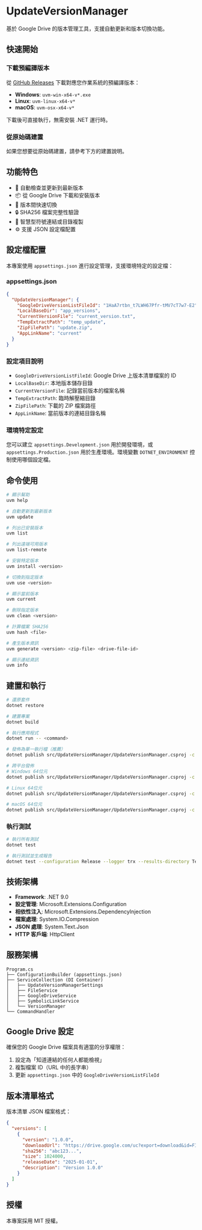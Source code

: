 # UpdateVersionManager

基於 Google Drive 的版本管理工具，支援自動更新和版本切換功能。

## 快速開始

### 下載預編譯版本

從 [GitHub Releases](https://github.com/magic95607/UpdateVersionManager/releases/latest) 下載對應您作業系統的預編譯版本：

- **Windows**: `uvm-win-x64-v*.exe`
- **Linux**: `uvm-linux-x64-v*`  
- **macOS**: `uvm-osx-x64-v*`

下載後可直接執行，無需安裝 .NET 運行時。

### 從原始碼建置

如果您想要從原始碼建置，請參考下方的建置說明。

## 功能特色

- 🚀 自動檢查並更新到最新版本
- 📦 從 Google Drive 下載和安裝版本
- 🔄 版本間快速切換
- 🔒 SHA256 檔案完整性驗證
- 🔗 智慧型符號連結或目錄複製
- ⚙️ 支援 JSON 設定檔配置

## 設定檔配置

本專案使用 `appsettings.json` 進行設定管理，支援環境特定的設定檔：

### appsettings.json
```json
{
  "UpdateVersionManager": {
    "GoogleDriveVersionListFileId": "1HaA7rtbn_t7LWH67Pfr-tMV7cT7w7-E2",
    "LocalBaseDir": "app_versions",
    "CurrentVersionFile": "current_version.txt",
    "TempExtractPath": "temp_update",
    "ZipFilePath": "update.zip",
    "AppLinkName": "current"
  }
}
```

### 設定項目說明

- `GoogleDriveVersionListFileId`: Google Drive 上版本清單檔案的 ID
- `LocalBaseDir`: 本地版本儲存目錄
- `CurrentVersionFile`: 記錄當前版本的檔案名稱
- `TempExtractPath`: 臨時解壓縮目錄
- `ZipFilePath`: 下載的 ZIP 檔案路徑
- `AppLinkName`: 當前版本的連結目錄名稱

### 環境特定設定

您可以建立 `appsettings.Development.json` 用於開發環境，或 `appsettings.Production.json` 用於生產環境。環境變數 `DOTNET_ENVIRONMENT` 控制使用哪個設定檔。

## 命令使用

```bash
# 顯示幫助
uvm help

# 自動更新到最新版本
uvm update

# 列出已安裝版本
uvm list

# 列出遠端可用版本
uvm list-remote

# 安裝特定版本
uvm install <version>

# 切換到指定版本
uvm use <version>

# 顯示當前版本
uvm current

# 刪除指定版本
uvm clean <version>

# 計算檔案 SHA256
uvm hash <file>

# 產生版本資訊
uvm generate <version> <zip-file> <drive-file-id>

# 顯示連結資訊
uvm info
```

## 建置和執行

```bash
# 還原套件
dotnet restore

# 建置專案
dotnet build

# 執行應用程式
dotnet run -- <command>

# 發佈為單一執行檔（推薦）
dotnet publish src/UpdateVersionManager/UpdateVersionManager.csproj -c Release -r win-x64 --self-contained true -p:PublishSingleFile=true

# 跨平台發佈
# Windows 64位元
dotnet publish src/UpdateVersionManager/UpdateVersionManager.csproj -c Release -r win-x64 --self-contained true -p:PublishSingleFile=true

# Linux 64位元
dotnet publish src/UpdateVersionManager/UpdateVersionManager.csproj -c Release -r linux-x64 --self-contained true -p:PublishSingleFile=true

# macOS 64位元
dotnet publish src/UpdateVersionManager/UpdateVersionManager.csproj -c Release -r osx-x64 --self-contained true -p:PublishSingleFile=true
```

### 執行測試

```bash
# 執行所有測試
dotnet test

# 執行測試並生成報告
dotnet test --configuration Release --logger trx --results-directory TestResults
```

## 技術架構

- **Framework**: .NET 9.0
- **設定管理**: Microsoft.Extensions.Configuration
- **相依性注入**: Microsoft.Extensions.DependencyInjection
- **檔案處理**: System.IO.Compression
- **JSON 處理**: System.Text.Json
- **HTTP 客戶端**: HttpClient

## 服務架構

```
Program.cs
├── ConfigurationBuilder (appsettings.json)
├── ServiceCollection (DI Container)
│   ├── UpdateVersionManagerSettings
│   ├── FileService
│   ├── GoogleDriveService
│   ├── SymbolicLinkService
│   └── VersionManager
└── CommandHandler
```

## Google Drive 設定

確保您的 Google Drive 檔案具有適當的分享權限：
1. 設定為「知道連結的任何人都能檢視」
2. 複製檔案 ID（URL 中的長字串）
3. 更新 `appsettings.json` 中的 `GoogleDriveVersionListFileId`

## 版本清單格式

版本清單 JSON 檔案格式：

```json
{
  "versions": [
    {
      "version": "1.0.0",
      "downloadUrl": "https://drive.google.com/uc?export=download&id=FILE_ID",
      "sha256": "abc123...",
      "size": 1024000,
      "releaseDate": "2025-01-01",
      "description": "Version 1.0.0"
    }
  ]
}
```

## 授權

本專案採用 MIT 授權。
